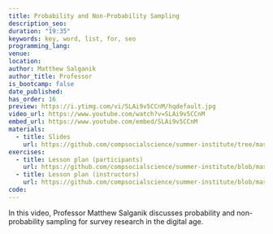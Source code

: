 ```yaml
---
title: Probability and Non-Probability Sampling
description_seo:
duration: "19:35"
keywords: key, word, list, for, seo
programming_lang:
venue:
location:
author: Matthew Salganik
author_title: Professor
is_bootcamp: false
date_published:
has_order: 16
preview: https://i.ytimg.com/vi/SLAi9v5CCnM/hqdefault.jpg
video_url: https://www.youtube.com/watch?v=SLAi9v5CCnM
embed_url: https://www.youtube.com/embed/SLAi9v5CCnM
materials:
  - title: Slides
    url: https://github.com/compsocialscience/summer-institute/tree/master/2020/materials/day4-surveys/02-nonprobability-sampling.pdf
exercises:
  - title: Lesson plan (participants)
    url: https://github.com/compsocialscience/summer-institute/blob/master/2021/materials/day4-surveys/activity/lesson_plan_survey_participants.md
  - title: Lesson plan (instructors)
    url: https://github.com/compsocialscience/summer-institute/blob/master/2021/materials/day4-surveys/activity/lesson_plan_survey_instructor.md
code:
---
```


In this video, Professor Matthew Salganik discusses probability and non-probability sampling for survey research in the digital age.
